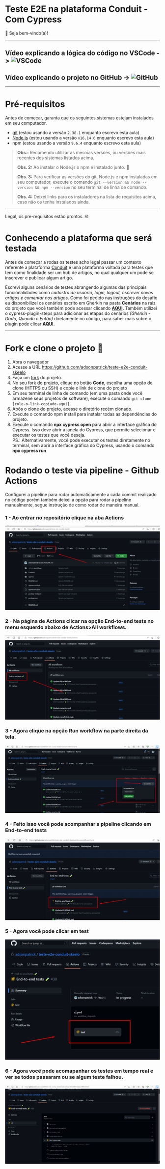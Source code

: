 # Teste E2E na plataforma Conduit - Com Cypress

👋 Seja bem-vindo(a)!

***
## Vídeo explicando a lógica do código no VSCode -> ![VSCode](https://www.loom.com/share/213512fba1054b7daa0346a6eaad8eb9)

## Vídeo explicando o projeto no GitHub -> ![GitHub](https://www.loom.com/share/8cf68bce8dc84937a03fa2730bb8c4a4)

***

# Pré-requisitos 

Antes de começar, garanta que os seguintes sistemas estejam instalados em seu computador.

- [git](https://git-scm.com/) (estou usando a versão `2.38.1` enquanto escrevo esta aula)
- [Node.js](https://nodejs.org/en/) (estou usando a versão `v16.14.6` enquanto escrevo esta aula)
- npm (estou usando a versão `9.6.4` enquanto escrevo esta aula)

> **Obs.:** Recomendo utilizar as mesmas versões, ou versões mais recentes dos sistemas listados acima.
>
> **Obs. 2:** Ao instalar o Node.js o npm é instalado junto. 🎉
>
> **Obs. 3:** Para verificar as versões do git, Node.js e npm instaladas em seu computador, execute o comando `git --version && node --version && npm --version` no seu terminal de linha de comando.
>
> **Obs. 4:** Deixei links para os instaladores na lista de requisitos acima, caso não os tenha instalados ainda.

___

Legal, os pre-requisitos estão prontos. ☑️

# Conhecendo a plataforma que será testada

Antes de começar a rodas os testes acho legal passar um contexto referente a plataforma [Conduit](https://react-redux.realworld.io/#/?_k=zmbp9d) é uma plataforma voltada para testes que tem como finalidade ser um hub de artigos, no qual qualquer um pode se inscrever e publicar algum artigo.

Escrevi alguns cenários de testes abrangendo algumas das principais funcionalidades como *cadastro de usuário, login, logout, escrever novos artigos e comentar nos artigos*. Como foi pedido nas instruções do desafio eu disponibilizei os cenários escrito em Gherkin na pasta **Cenários** na raiz do projeto que você também pode acessar clicando **[AQUI](https://github.com/adsonpatrick/teste-e2e-conduit-skeelo/blob/main/Cenarios/cenarios.md).** Também utilizei o cypress-plugin-steps para adicionar as etapas do cenários *(Gherkin - Dado, Quando e Então)* diretamente no código, para saber mais sobre o plugin pode clicar **[AQUI](https://github.com/filiphric/cypress-plugin-steps).** 

___

# Fork e clone o projeto 🐑

1. Abra o navegador
2. Acesse a URL https://github.com/adsonpatrick/teste-e2e-conduit-skeelo
3. Faça um [fork](https://docs.github.com/en/get-started/quickstart/fork-a-repo) do projeto.
4. No seu fork do projeto, clique no botão **Code**, escolha uma opção de clone (HTTPS ou SSH) e copie o link de clone do projeto
5. Em seu terminal de linha de comando (em uma pasta onde você armazene seus projetos de software), execute o comando `git clone [cole-o-link-copiado-aqui]`.
6. Após o clone do projeto, acesse o diretório recém clonado.
7. Execute o comando npm install para instalar todas as dependências do projeto.
8. Execute o comando **npx cypress open** para abrir a interface gráfica do Cypress. Isso deve abrir a janela do Cypress, que permite selecionar e executar os testes que você deseja.
<br>PS.: Alternativamente, você pode executar os testes diretamente no terminal, sem abrir a interface gráfica do Cypress, usando o comando **npx cypress run**

# Rodando o teste via pipeline - Github Actions 
Configurei a pipeline para rodar automaticamente a cada commit realizado no código porém também deixei a opção para rodar a pipeline manualmente, segue instrução de como rodar de maneira manual.

### 1 - Ao entrar no repositório clique na aba **Actions**

![Actions](https://github.com/adsonpatrick/teste-e2e-conduit-skeelo/blob/main/images/Image001.png?raw=true)

### 2 - Na página de Actions clicar na opção End-to-end tests no menu esquerdo abaixo de Actions>All workflows.

![End-to-end tests](https://github.com/adsonpatrick/teste-e2e-conduit-skeelo/blob/main/images/Image002.png?raw=true)

### 3 - Agora clique na opção Run workflow na parte direita da tela.

![run workflow](https://github.com/adsonpatrick/teste-e2e-conduit-skeelo/blob/main/images/Image003.png?raw=true)

### 4 - Feito isso você pode acompanhar a pipeline clicando em End-to-end tests

![end-to-end tests](https://github.com/adsonpatrick/teste-e2e-conduit-skeelo/blob/main/images/Image004.png?raw=true)

### 5 - Agora você pode clicar em test

![test](https://github.com/adsonpatrick/teste-e2e-conduit-skeelo/blob/main/images/Image005.png?raw=true)

### 6 - Agora você pode acomapanhar os testes em tempo real e ver se todos passaram ou se algum teste falhou.

![pipeline](https://github.com/adsonpatrick/teste-e2e-conduit-skeelo/blob/main/images/Image006.png?raw=true)



